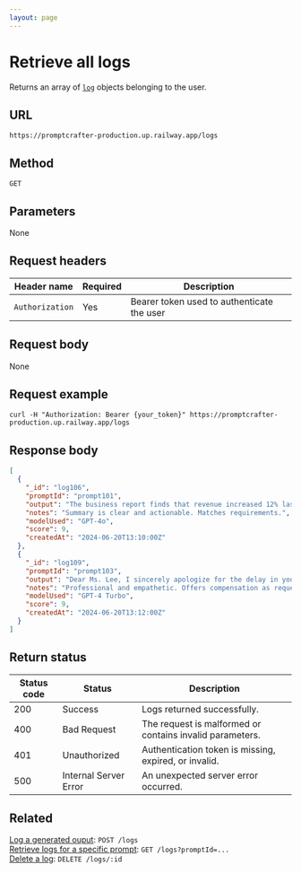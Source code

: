 ```yaml
---
layout: page
---
```


# Retrieve all logs

Returns an array of [`log`](../resources/log.md) objects belonging to the user.  

## URL

```text
https://promptcrafter-production.up.railway.app/logs
```

## Method

`GET`

## Parameters

None

## Request headers

| Header name     | Required | Description                                |
|-----------------|----------|--------------------------------------------|
| `Authorization` | Yes      | Bearer token used to authenticate the user |

## Request body

None

## Request example

```shell
curl -H "Authorization: Bearer {your_token}" https://promptcrafter-production.up.railway.app/logs
```

## Response body

```json
[
  {
    "_id": "log106",
    "promptId": "prompt101",
    "output": "The business report finds that revenue increased 12% last quarter, driven by strong online sales. Recommendations include expanding digital marketing and improving supply chain efficiency. No significant risks were found, but leadership should monitor supplier stability. Immediate action is suggested to secure long-term supplier contracts.",
    "notes": "Summary is clear and actionable. Matches requirements.",
    "modelUsed": "GPT-4o",
    "score": 9,
    "createdAt": "2024-06-20T13:10:00Z"
  },
  {
    "_id": "log109",
    "promptId": "prompt103",
    "output": "Dear Ms. Lee, I sincerely apologize for the delay in your order. We take full responsibility for the inconvenience this caused. To make things right, we have expedited your shipment and included a discount on your next purchase. Thank you for your patience.",
    "notes": "Professional and empathetic. Offers compensation as requested.",
    "modelUsed": "GPT-4 Turbo",
    "score": 9,
    "createdAt": "2024-06-20T13:12:00Z"
  }
]
```

## Return status

| Status code | Status                 | Description                                           |
|-------------|------------------------|-------------------------------------------------------|
| 200         | Success                | Logs returned successfully.                           |
| 400         | Bad Request            | The request is malformed or contains invalid parameters. |
| 401         | Unauthorized           | Authentication token is missing, expired, or invalid. |
| 500         | Internal Server Error  | An unexpected server error occurred.                  |

## Related

[Log a generated ouput](post-logs.md): `POST /logs`  
[Retrieve logs for a specific prompt](get-logs-by-prompt.md): `GET /logs?promptId=...`  
[Delete a log](delete-logs-id.md): `DELETE /logs/:id`
